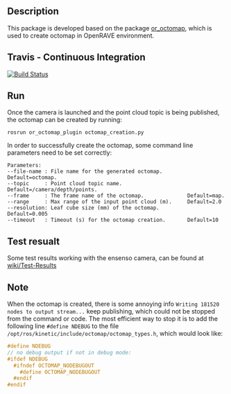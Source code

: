 ## Description
This package is developed based on the package [or_octomap](https://github.com/personalrobotics/or_octomap), which is used to create octomap in OpenRAVE environment.

## Travis - Continuous Integration
[![Build Status](https://travis-ci.org/crigroup/or_octomap_plugin.svg?branch=master)](https://travis-ci.org/crigroup/or_octomap_plugin)

## Run
Once the camera is launched and the point cloud topic is being published, the octomap can be created by running: 
```
rosrun or_octomap_plugin octomap_creation.py
```
In order to successfully create the octomap, some command line parameters need to be set correctly:
```
Parameters:
--file-name : File name for the generated octomap.        Default=octomap.
--topic     : Point cloud topic name.                     Default=/camera/depth/points.
--frame     : The frame name of the octomap.              Default=map.
--range     : Max range of the input point cloud (m).     Default=2.0
--resolution: Leaf cube size (mm) of the octomap.         Default=0.005
--timeout   : Timeout (s) for the octomap creation.       Default=10
```

## Test resualt
Some test results working with the ensenso camera, can be found at [wiki/Test-Results](https://github.com/crigroup/or_octomap_plugin/wiki/Test-Results)

## Note 
When the octomap is created, there is some annoying info `Writing 181520 nodes to output stream...` keep publishing, which could not be stopped from the command or code. The most efficient way to stop it is to add the following line `#define NDEBUG` to the file `/opt/ros/kinetic/include/octomap/octomap_types.h`, which would look like:
```c++
#define NDEBUG 
// no debug output if not in debug mode:
#ifdef NDEBUG
  #ifndef OCTOMAP_NODEBUGOUT
    #define OCTOMAP_NODEBUGOUT
  #endif
#endif
```
